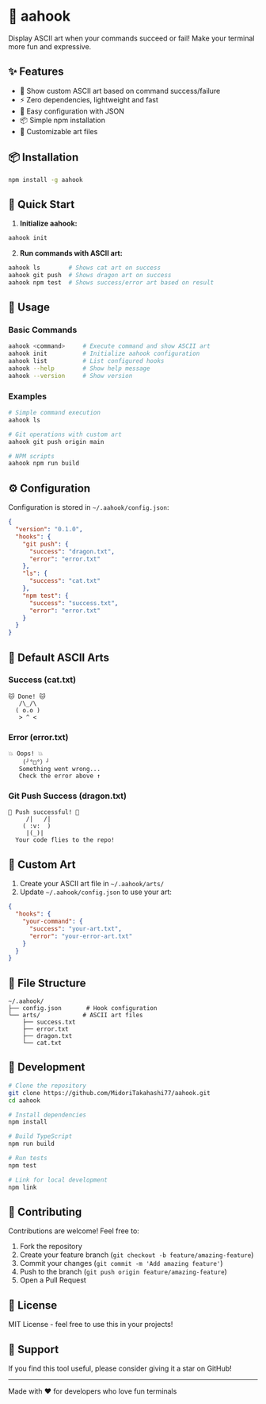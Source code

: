 # 🎯 aahook

Display ASCII art when your commands succeed or fail! Make your terminal more fun and expressive.

## ✨ Features

- 🎨 Show custom ASCII art based on command success/failure
- ⚡ Zero dependencies, lightweight and fast
- 🔧 Easy configuration with JSON
- 📦 Simple npm installation
- 🌈 Customizable art files

## 📦 Installation

```bash
npm install -g aahook
```

## 🚀 Quick Start

1. **Initialize aahook:**
```bash
aahook init
```

2. **Run commands with ASCII art:**
```bash
aahook ls        # Shows cat art on success
aahook git push  # Shows dragon art on success
aahook npm test  # Shows success/error art based on result
```

## 📝 Usage

### Basic Commands

```bash
aahook <command>     # Execute command and show ASCII art
aahook init          # Initialize aahook configuration
aahook list          # List configured hooks
aahook --help        # Show help message
aahook --version     # Show version
```

### Examples

```bash
# Simple command execution
aahook ls

# Git operations with custom art
aahook git push origin main

# NPM scripts
aahook npm run build
```

## ⚙️ Configuration

Configuration is stored in `~/.aahook/config.json`:

```json
{
  "version": "0.1.0",
  "hooks": {
    "git push": {
      "success": "dragon.txt",
      "error": "error.txt"
    },
    "ls": {
      "success": "cat.txt"
    },
    "npm test": {
      "success": "success.txt",
      "error": "error.txt"
    }
  }
}
```

## 🎨 Default ASCII Arts

### Success (cat.txt)
```
🐱 Done! 🐱
   /\_/\  
  ( o.o ) 
   > ^ <
```

### Error (error.txt)
```
💥 Oops! 💥
    (╯°□°）╯
   Something went wrong...
   Check the error above ↑
```

### Git Push Success (dragon.txt)
```
🐲 Push successful! 🐲
     /|   /|  
    ( :v:  )
     |(_)|
  Your code flies to the repo!
```

## 🎯 Custom Art

1. Create your ASCII art file in `~/.aahook/arts/`
2. Update `~/.aahook/config.json` to use your art:

```json
{
  "hooks": {
    "your-command": {
      "success": "your-art.txt",
      "error": "your-error-art.txt"
    }
  }
}
```

## 📁 File Structure

```
~/.aahook/
├── config.json       # Hook configuration
└── arts/            # ASCII art files
    ├── success.txt
    ├── error.txt
    ├── dragon.txt
    └── cat.txt
```

## 🧪 Development

```bash
# Clone the repository
git clone https://github.com/MidoriTakahashi77/aahook.git
cd aahook

# Install dependencies
npm install

# Build TypeScript
npm run build

# Run tests
npm test

# Link for local development
npm link
```

## 🤝 Contributing

Contributions are welcome! Feel free to:

1. Fork the repository
2. Create your feature branch (`git checkout -b feature/amazing-feature`)
3. Commit your changes (`git commit -m 'Add amazing feature'`)
4. Push to the branch (`git push origin feature/amazing-feature`)
5. Open a Pull Request

## 📄 License

MIT License - feel free to use this in your projects!

## 🌟 Support

If you find this tool useful, please consider giving it a star on GitHub!

---

Made with ❤️ for developers who love fun terminals